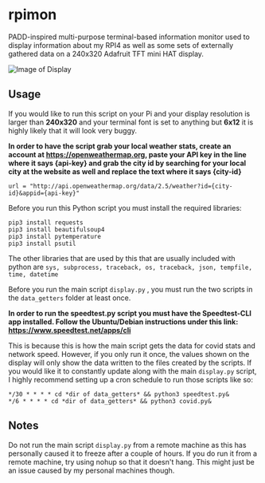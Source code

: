 # rpimon

PADD-inspired multi-purpose terminal-based information monitor used to display information about my RPI4 as well as some sets of externally gathered data on a 240x320 Adafruit TFT mini HAT display.

![Image of Display](https://i.imgur.com/n2DbC6M.jpg)

## Usage

If you would like to run this script on your Pi and your display resolution is larger than **240x320** and your terminal font is set to anything but **6x12** it is highly likely that it will look very buggy.

**In order to have the script grab your local weather stats, create an account at https://openweathermap.org, paste your API key in the line where it says {api-key} and grab the city id by searching for your local city at the website as well and replace the text where it says {city-id}**
```
url = "http://api.openweathermap.org/data/2.5/weather?id={city-id}&appid={api-key}"
```

Before you run this Python script you must install the required libraries:
```
pip3 install requests
pip3 install beautifulsoup4
pip3 install pytemperature
pip3 install psutil
```
The other libraries that are used by this that are usually included with python are `sys, subprocess, traceback, os, traceback, json, tempfile, time, datetime`

Before you run the main script `display.py` , you must run the two scripts in the `data_getters` folder at least once. 

**In order to run the speedtest.py script you must have the Speedtest-CLI app installed. Follow the Ubuntu/Debian instructions under this link: https://www.speedtest.net/apps/cli**

This is because this is how the main script gets the data for covid stats and network speed. However, if you only run it once, the values shown on the display will only show the data written to the files created by the scripts. If you would like it to constantly update along with the main `display.py` script, I highly recommend setting up a cron schedule to run those scripts like so:
```
*/30 * * * * cd *dir of data_getters* && python3 speedtest.py&
*/6 * * * * cd *dir of data_getters* && python3 covid.py&
```
## Notes
Do not run the main script `display.py` from a remote machine as this has personally caused it to freeze after a couple of hours. If you do run it from a remote machine, try using nohup so that it doesn't hang. This might just be an issue caused by my personal machines though.
